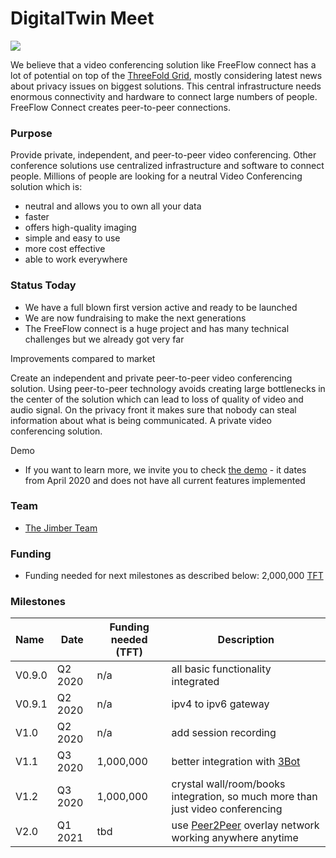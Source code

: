 # DigitalTwin Meet

![](threefold__digitalyoumeet.png  )

We believe that a video conferencing solution like FreeFlow connect has a lot of potential on top of the [ThreeFold Grid](threefold__threefold_grid), mostly considering latest news about privacy issues on biggest solutions. This central infrastructure needs enormous connectivity and hardware to connect large numbers of people. FreeFlow Connect creates peer-to-peer connections.

### Purpose

Provide private, independent, and peer-to-peer video conferencing. Other conference solutions use centralized infrastructure and software to connect people. Millions of people are looking for a neutral Video Conferencing solution which is:

- neutral and allows you to own all your data
- faster
- offers high-quality imaging
- simple and easy to use
- more cost effective
- able to work everywhere

### Status Today

- We have a full blown first version active and ready to be launched
- We are now fundraising to make the next generations
- The FreeFlow connect is a huge project and has many technical challenges but we already got very far

Improvements compared to market

Create an independent and private peer-to-peer video conferencing solution. Using peer-to-peer technology avoids creating large bottlenecks in the center of the solution which can lead to loss of quality of video and audio signal. On the privacy front it makes sure that nobody can steal information about what is being communicated. A private video conferencing solution.

Demo

- If you want to learn more, we invite you to check [the demo](https://freeflowconnect.threefold.me/) - it dates from April 2020 and does not have all current features implemented

### Team

- [The Jimber Team](https://www.jimber.org/securityBroker.html)

### Funding

- Funding needed for next milestones as described below: 2,000,000 [TFT](threefold__threefold_token)

### Milestones

| Name   | Date    | Funding needed (TFT) | Description                                                                    |
| :----- | ------- | -------------------- | ------------------------------------------------------------------------------ |
| V0.9.0 | Q2 2020 | n/a                  | all basic functionality integrated                                             |
| V0.9.1 | Q2 2020 | n/a                  | ipv4 to ipv6 gateway                                                           |
| V1.0   | Q2 2020 | n/a                  | add session recording                                                          |
| V1.1   | Q3 2020 | 1,000,000            | better integration with [3Bot](threefold__3bot_def)                                                   |
| V1.2   | Q3 2020 | 1,000,000            | crystal wall/room/books integration, so much more than just video conferencing |
| V2.0   | Q1 2021 | tbd                  | use [Peer2Peer](threefold__peer2peer) overlay network working anywhere anytime                               |